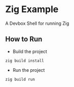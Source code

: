 # Zig Example

A Devbox Shell for running Zig

## How to Run

* Build the project
```
zig build install
```

* Run the project
```
zig build run
```